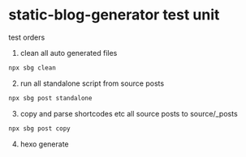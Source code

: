 # static-blog-generator test unit

test orders

1. clean all auto generated files
```bash
npx sbg clean
```
2. run all standalone script from source posts
```bash
npx sbg post standalone
```
3. copy and parse shortcodes etc all source posts to source/_posts
```bash
npx sbg post copy
```
4. hexo generate
